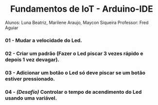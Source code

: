 <h1 align = center> Fundamentos de IoT - Arduino-IDE </h1>

Alunos: Luna Beatriz, Marilene Araujo, Maycon Siqueira
Professor: Fred Aguiar

### 01 - Mudar a velocidade do Led.
### 02 - Criar um padrão (Fazer o Led piscar 3 vezes rápido e depois 1 vez devagar).
### 03 - Adicionar um botão o Led só deve piscar se um botão estiver pressionado.
### 04 - *(Desafio)* Controlar o tempo de acendimento do Led usando uma variável.
